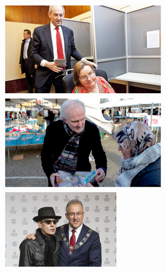 ![](https://github.com/nondejus/leefbaar-nationaalsocialisme/blob/master/ein%20neues%20volk/ANP-12848899-e1439027191543-1000x562.jpg)

![](https://github.com/nondejus/leefbaar-nationaalsocialisme/blob/master/ein%20neues%20volk/1240%20(1).jpeg)

![](https://github.com/nondejus/leefbaar-nationaalsocialisme/blob/master/ein%20neues%20volk/Ahmed%2BAboutaleb%2BbnbZhRVq_FEm.jpg)
